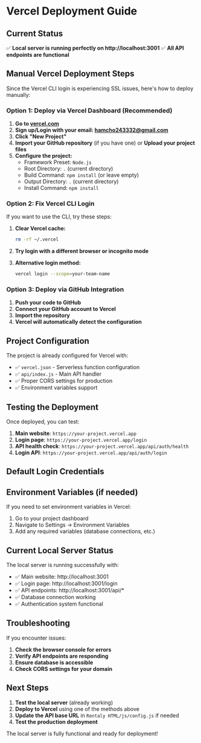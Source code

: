# Vercel Deployment Guide

## Current Status
✅ **Local server is running perfectly on http://localhost:3001**
✅ **All API endpoints are functional**

## Manual Vercel Deployment Steps

Since the Vercel CLI login is experiencing SSL issues, here's how to deploy manually:

### Option 1: Deploy via Vercel Dashboard (Recommended)

1. **Go to [vercel.com](https://vercel.com)**
2. **Sign up/Login with your email: hamcho243332@gmail.com**
3. **Click "New Project"**
4. **Import your GitHub repository** (if you have one) or **Upload your project files**
5. **Configure the project:**
   - Framework Preset: `Node.js`
   - Root Directory: `.` (current directory)
   - Build Command: `npm install` (or leave empty)
   - Output Directory: `.` (current directory)
   - Install Command: `npm install`

### Option 2: Fix Vercel CLI Login

If you want to use the CLI, try these steps:

1. **Clear Vercel cache:**
   ```bash
   rm -rf ~/.vercel
   ```

2. **Try login with a different browser or incognito mode**

3. **Alternative login method:**
   ```bash
   vercel login --scope=your-team-name
   ```

### Option 3: Deploy via GitHub Integration

1. **Push your code to GitHub**
2. **Connect your GitHub account to Vercel**
3. **Import the repository**
4. **Vercel will automatically detect the configuration**

## Project Configuration

The project is already configured for Vercel with:

- ✅ `vercel.json` - Serverless function configuration
- ✅ `api/index.js` - Main API handler
- ✅ Proper CORS settings for production
- ✅ Environment variables support

## Testing the Deployment

Once deployed, you can test:

1. **Main website**: `https://your-project.vercel.app`
2. **Login page**: `https://your-project.vercel.app/login`
3. **API health check**: `https://your-project.vercel.app/api/auth/health`
4. **Login API**: `https://your-project.vercel.app/api/auth/login`

## Default Login Credentials

## Environment Variables (if needed)

If you need to set environment variables in Vercel:

1. Go to your project dashboard
2. Navigate to Settings → Environment Variables
3. Add any required variables (database connections, etc.)

## Current Local Server Status

The local server is running successfully with:
- ✅ Main website: http://localhost:3001
- ✅ Login page: http://localhost:3001/login
- ✅ API endpoints: http://localhost:3001/api/*
- ✅ Database connection working
- ✅ Authentication system functional

## Troubleshooting

If you encounter issues:

1. **Check the browser console for errors**
2. **Verify API endpoints are responding**
3. **Ensure database is accessible**
4. **Check CORS settings for your domain**

## Next Steps

1. **Test the local server** (already working)
2. **Deploy to Vercel** using one of the methods above
3. **Update the API base URL** in `Rentaly HTML/js/config.js` if needed
4. **Test the production deployment**

The local server is fully functional and ready for deployment! 